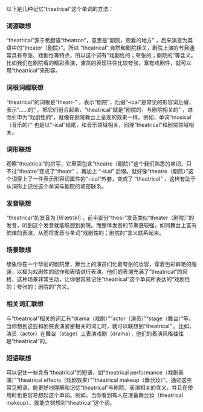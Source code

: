 以下是几种记忆“theatrical”这个单词的方法：

### 词源联想
“theatrical”源于希腊语“theatron”，意思是“剧院，观看的地方” ，后来演变为英语中的“theater（剧院）”。所以 “theatrical” 自然和剧院相关，剧院上演的节目通常具有夸张、戏剧性等特点，所以这个词有“戏剧性的；夸张的；剧院的”等含义。比如我们在剧院看的精彩表演，演员的表现往往比较夸张，富有戏剧性，就可以用“theatrical”来形容。 

### 词根词缀联想
“theatrical”的词根是“theatr-” ，表示“剧院”，后缀“-ical”是常见的形容词后缀，表示“……的” 。把它们组合起来，“theatrical”就是“剧院的，与剧院相关的” ，进而引申为“戏剧性的”，就像在剧院舞台上呈现的效果一样。例如，单词“musical（音乐的）” 也是以“-ical”结尾，和音乐领域相关，同理“theatrical”和剧院领域相关。

### 词形联想
观察“theatrical”的拼写，它里面包含“theatre（剧院）”这个我们熟悉的单词，只不过“theatre”变成了“theatr” ，再加上 “-ical” 后缀。就好像“theatre（剧院）”这个词穿上了一件表示形容词属性的“-ical”外套，变成了 “theatrical” ，这样有助于从词形上记住这个单词与剧院的紧密联系。

### 发音联想
“theatrical”的发音为 [θiˈætrɪkl] ，前半部分“thea-”发音类似“theater（剧院）”的发音，听到这个发音就能联想到剧院。而整体发音的节奏感较强，如同舞台上富有韵律的表演，从而将发音与单词“戏剧性的；剧院的”含义联系起来。

### 场景联想
想象你在一个华丽的剧院里，舞台上的演员们化着夸张的妆容，穿着色彩鲜艳的服装，以极为戏剧性的动作和表情进行表演。他们的表演充满了“theatrical”的风格，这种场景非常生动，让你很容易记住“theatrical”这个单词所表达的“戏剧性的；夸张的；剧院的”含义。

### 相关词汇联想
与“theatrical”相关的词汇有“drama（戏剧）”“actor（演员）”“stage（舞台）”等。当你想到这些和剧院表演紧密相关的词汇时，就可以联想到“theatrical” 。比如，演员（actor）在舞台（stage）上表演戏剧（drama），他们的表演风格往往是“theatrical”的。 

### 短语联想
可以记住一些含有“theatrical”的短语，如“theatrical performance（戏剧表演）”“theatrical effects（戏剧效果）”“theatrical makeup（舞台妆）”。通过这些常见短语，能更好地理解和记忆“theatrical”与剧院、表演相关的含义，并且在使用时也更容易想起这个单词。例如，当你看到有人在准备舞台妆（theatrical makeup），就能立刻想到“theatrical”这个词。 